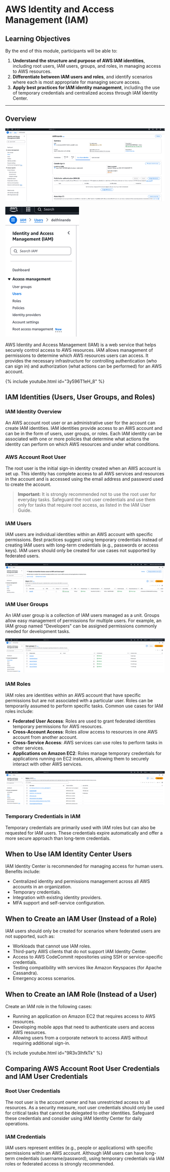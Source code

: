 # AWS Identity and Access Management (IAM)

## **Learning Objectives**

By the end of this module, participants will be able to:

1. **Understand the structure and purpose of AWS IAM identities**, including root users, IAM users, groups, and roles, in managing access to AWS resources.  
2. **Differentiate between IAM users and roles**, and identify scenarios where each is most appropriate for managing secure access.  
3. **Apply best practices for IAM identity management**, including the use of temporary credentials and centralized access through IAM Identity Center.

---
## Overview

![alt text](image-1.png)

![alt text](image.png)

AWS Identity and Access Management (IAM) is a web service that helps securely control access to AWS resources. IAM allows management of permissions to determine which AWS resources users can access. It provides the necessary infrastructure for controlling authentication (who can sign in) and authorization (what actions can be performed) for an AWS account.


{% include youtube.html id="3y596T1eH_8" %}


## IAM Identities (Users, User Groups, and Roles)

### IAM Identity Overview

An AWS account root user or an administrative user for the account can create IAM identities. IAM identities provide access to an AWS account and can be in the form of users, user groups, or roles. Each IAM identity can be associated with one or more policies that determine what actions the identity can perform on which AWS resources and under what conditions.

### AWS Account Root User

The root user is the initial sign-in identity created when an AWS account is set up. This identity has complete access to all AWS services and resources in the account and is accessed using the email address and password used to create the account.

> **Important:** It is strongly recommended not to use the root user for everyday tasks. Safeguard the root user credentials and use them only for tasks that require root access, as listed in the IAM User Guide.

### IAM Users

IAM users are individual identities within an AWS account with specific permissions. Best practices suggest using temporary credentials instead of creating IAM users with long-term credentials (e.g., passwords or access keys). IAM users should only be created for use cases not supported by federated users.

![alt text](image-2.png)

### IAM User Groups

An IAM user group is a collection of IAM users managed as a unit. Groups allow easy management of permissions for multiple users. For example, an IAM group named "Developers" can be assigned permissions commonly needed for development tasks.

![alt text](image-3.png)

### IAM Roles

IAM roles are identities within an AWS account that have specific permissions but are not associated with a particular user. Roles can be temporarily assumed to perform specific tasks. Common use cases for IAM roles include:

- **Federated User Access**: Roles are used to grant federated identities temporary permissions for AWS resources.
- **Cross-Account Access**: Roles allow access to resources in one AWS account from another account.
- **Cross-Service Access**: AWS services can use roles to perform tasks in other services.
- **Applications on Amazon EC2**: Roles manage temporary credentials for applications running on EC2 instances, allowing them to securely interact with other AWS services.

![alt text](image-4.png)

### Temporary Credentials in IAM

Temporary credentials are primarily used with IAM roles but can also be requested for IAM users. These credentials expire automatically and offer a more secure approach than long-term credentials.

## When to Use IAM Identity Center Users

IAM Identity Center is recommended for managing access for human users. Benefits include:

- Centralized identity and permissions management across all AWS accounts in an organization.
- Temporary credentials.
- Integration with existing identity providers.
- MFA support and self-service configuration.

## When to Create an IAM User (Instead of a Role)

IAM users should only be created for scenarios where federated users are not supported, such as:

- Workloads that cannot use IAM roles.
- Third-party AWS clients that do not support IAM Identity Center.
- Access to AWS CodeCommit repositories using SSH or service-specific credentials.
- Testing compatibility with services like Amazon Keyspaces (for Apache Cassandra).
- Emergency access scenarios.

## When to Create an IAM Role (Instead of a User)

Create an IAM role in the following cases:

- Running an application on Amazon EC2 that requires access to AWS resources.
- Developing mobile apps that need to authenticate users and access AWS resources.
- Allowing users from a corporate network to access AWS without requiring additional sign-in.


{% include youtube.html id="9R3v3lhfkTk" %}


## Comparing AWS Account Root User Credentials and IAM User Credentials

### Root User Credentials

The root user is the account owner and has unrestricted access to all resources. As a security measure, root user credentials should only be used for critical tasks that cannot be delegated to other identities. Safeguard these credentials and consider using IAM Identity Center for daily operations.

### IAM Credentials

IAM users represent entities (e.g., people or applications) with specific permissions within an AWS account. Although IAM users can have long-term credentials (username/password), using temporary credentials via IAM roles or federated access is strongly recommended.
